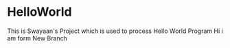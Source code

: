# HelloWorld
This is Swayaan's Project which is used to process Hello World Program
Hi i am form New Branch
